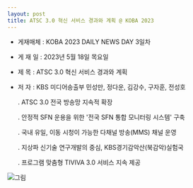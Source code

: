```yaml
---
layout: post
title: ATSC 3.0 혁신 서비스 경과와 계획 @ KOBA 2023
---
```


- 게재매체 : KOBA 2023 DAILY NEWS DAY 3일차
- 게 재 일 : 2023년 5월 18일 목요일
- 제    목 : ATSC 3.0 혁신 서비스 경과와 계획
- 저    자 : KBS 미디어송출부 민성만, 정다운, 김강수, 구자훈, 전성호

   . ATSC 3.0 전국 방송망 지속적 확장
   
   . 안정적 SFN 운용을 위한 '전국 SFN 통합 모니터링 시스템' 구축
   
   . 국내 유일, 이동 시청이 가능한 다채널 방송(MMS) 채널 운영
   
   . 지상파 신기술 연구개발의 중심, KBS경기감악산(북감악)실험국
   
   . 프로그램 맞춤형 TIVIVA 3.0 서비스 지속 제공
   
![그림](/images/KOBA2023_DailyNews.jpg)

